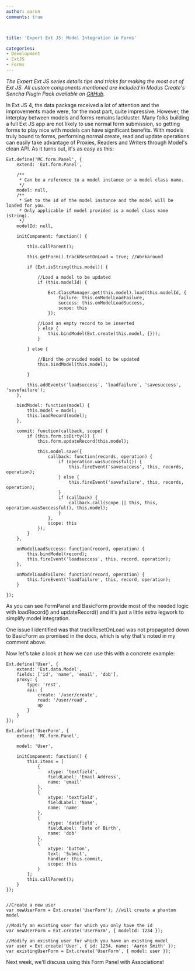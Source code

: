 ```yaml
---
author: aaron
comments: true



title: 'Expert Ext JS: Model Integration in Forms'

categories:
- Development
- ExtJS
- Forms
---
```


_The Expert Ext JS series details tips and tricks for making the most out of Ext JS. All custom components mentioned are included in Modus Create's Sencha Plugin Pack available on [GitHub](https://github.com/ModusCreateOrg/modus-create-sencha-plugin-pack)._

In Ext JS 4, the data package received a lot of attention and the improvements made were, for the most part, quite impressive. However, the interplay between models and forms remains lackluster. Many folks building a full Ext JS app are not likely to use normal form submission, so getting forms to play nice with models can have significant benefits. With models truly bound to forms, performing normal create, read and update operations can easily take advantage of Proxies, Readers and Writers through Model's clean API. As it turns out, it's as easy as this:


    
    
    Ext.define('MC.form.Panel', {
        extend: 'Ext.form.Panel',
    
        /**
         * Can be a reference to a model instance or a model class name.
         */
        model: null,
        /**
         * Set to the id of the model instance and the model will be loaded for you.
         * Only applicable if model provided is a model class name (string).
         */
        modelId: null,
    
        initComponent: function() {
    
            this.callParent();
    
            this.getForm().trackResetOnLoad = true; //Workaround
    
            if (Ext.isString(this.model)) {
    
                //Load a model to be updated
                if (this.modelId) {
    
                    Ext.ClassManager.get(this.model).load(this.modelId, {
                        failure: this.onModelLoadFailure,
                        success: this.onModelLoadSuccess,
                        scope: this
                    });
    
                //Load an empty record to be inserted
                } else {
                    this.bindModel(Ext.create(this.model, {}));
                }
    
            } else {
    
                //Bind the provided model to be updated
                this.bindModel(this.model);
    
            }
    
            this.addEvents('loadsuccess', 'loadfailure', 'savesuccess', 'savefailure');
        },
    
        bindModel: function(model) {
            this.model = model;
            this.loadRecord(model);
        },
    
        commit: function(callback, scope) {
            if (this.form.isDirty()) {
                this.form.updateRecord(this.model);
    
                this.model.save({
                    callback: function(records, operation) {
                        if (operation.wasSuccessful()) {
                            this.fireEvent('savesuccess', this, records, operation);
                        } else {
                            this.fireEvent('savefailure', this, records, operation);
                        }
                        if (callback) {
                            callback.call(scope || this, this, operation.wasSuccessful(), this.model);
                        }
                    },
                    scope: this
                });
            }
        },
    
        onModelLoadSuccess: function(record, operation) {
            this.bindModel(record);
            this.fireEvent('loadsuccess', this, record, operation);
        },
    
        onModelLoadFailure: function(record, operation) {
            this.fireEvent('loadfailure', this, record, operation);
        }
    
    });
    



As you can see FormPanel and BasicForm provide most of the needed logic with loadRecord() and updateRecord() and it's just a little extra legwork to simplify model integration. 

One issue I identified was that trackResetOnLoad was not propagated down to BasicForm as promised in the docs, which is why that's noted in my comment above.

Now let's take a look at how we can use this with a concrete example:


    
    
    Ext.define('User', {
        extend: 'Ext.data.Model',
        fields: ['id', 'name', 'email', 'dob'],
        proxy: {
            type: 'rest',
            api: {
                create: '/user/create',
                read: '/user/read',
                up
            }
        }
    });
    
    Ext.define('UserForm', {
        extend: 'MC.form.Panel',
    
        model: 'User',
    
        initComponent: function() {
            this.items = [
                {
                    xtype: 'textfield',
                    fieldLabel: 'Email Address',
                    name: 'email'
                },
                {
                    xtype: 'textfield',         
                    fieldLabel: 'Name',
                    name: 'name'
                },
                {
                    xtype: 'datefield',
                    fieldLabel: 'Date of Birth',
                    name: 'dob'
                },
                {
                    xtype: 'button',
                    text: 'Submit',
                    handler: this.commit,
                    scope: this
                }
            ];
            this.callParent();
        }
    });
    
    
    //Create a new user
    var newUserForm = Ext.create('UserForm'); //will create a phantom model
    
    //Modify an existing user for which you only have the id
    var newUserForm = Ext.create('UserForm', { modelId: 1234 });
    
    //Modify an existing user for which you have an existing model
    var user = Ext.create('User', { id: 1234, name: 'Aaron Smith' });
    var existingUserForm = Ext.create('UserForm', { model: user });
    



Next week, we'll discuss using this Form Panel with Associations!
